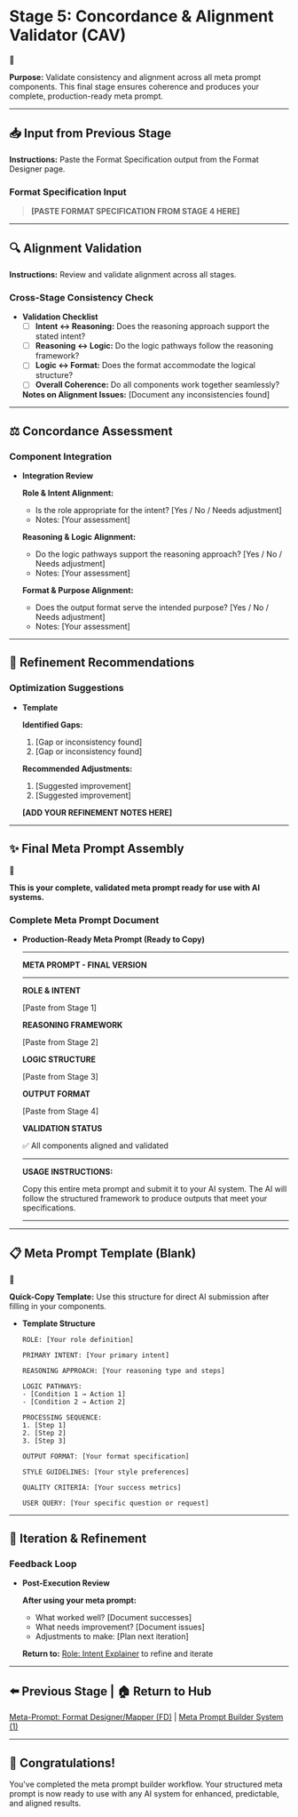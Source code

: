 # Stage 5: Concordance & Alignment Validator (CAV)

<aside>
📍

**Purpose:** Validate consistency and alignment across all meta prompt components. This final stage ensures coherence and produces your complete, production-ready meta prompt.

</aside>

---

## 📥 Input from Previous Stage

**Instructions:** Paste the Format Specification output from the Format Designer page.

### Format Specification Input

> **[PASTE FORMAT SPECIFICATION FROM STAGE 4 HERE]**
> 

---

## 🔍 Alignment Validation

**Instructions:** Review and validate alignment across all stages.

### Cross-Stage Consistency Check

- **Validation Checklist**
    - [ ]  **Intent ↔ Reasoning:** Does the reasoning approach support the stated intent?
    - [ ]  **Reasoning ↔ Logic:** Do the logic pathways follow the reasoning framework?
    - [ ]  **Logic ↔ Format:** Does the format accommodate the logical structure?
    - [ ]  **Overall Coherence:** Do all components work together seamlessly?
    
    **Notes on Alignment Issues:** [Document any inconsistencies found]
    

---

## ⚖️ Concordance Assessment

### Component Integration

- **Integration Review**
    
    **Role & Intent Alignment:**
    
    - Is the role appropriate for the intent? [Yes / No / Needs adjustment]
    - Notes: [Your assessment]
    
    **Reasoning & Logic Alignment:**
    
    - Do the logic pathways support the reasoning approach? [Yes / No / Needs adjustment]
    - Notes: [Your assessment]
    
    **Format & Purpose Alignment:**
    
    - Does the output format serve the intended purpose? [Yes / No / Needs adjustment]
    - Notes: [Your assessment]

---

## 🔧 Refinement Recommendations

### Optimization Suggestions

- **Template**
    
    **Identified Gaps:**
    
    1. [Gap or inconsistency found]
    2. [Gap or inconsistency found]
    
    **Recommended Adjustments:**
    
    1. [Suggested improvement]
    2. [Suggested improvement]
    
    **[ADD YOUR REFINEMENT NOTES HERE]**
    

---

## ✨ Final Meta Prompt Assembly

<aside>
🎯

**This is your complete, validated meta prompt ready for use with AI systems.**

</aside>

### Complete Meta Prompt Document

- **Production-Ready Meta Prompt (Ready to Copy)**
    
    ---
    
    **META PROMPT - FINAL VERSION**
    
    ---
    
    **ROLE & INTENT**
    
    [Paste from Stage 1]
    
    **REASONING FRAMEWORK**
    
    [Paste from Stage 2]
    
    **LOGIC STRUCTURE**
    
    [Paste from Stage 3]
    
    **OUTPUT FORMAT**
    
    [Paste from Stage 4]
    
    **VALIDATION STATUS**
    
    ✅ All components aligned and validated
    
    ---
    
    **USAGE INSTRUCTIONS:**
    
    Copy this entire meta prompt and submit it to your AI system. The AI will follow the structured framework to produce outputs that meet your specifications.
    
    ---
    

---

## 📋 Meta Prompt Template (Blank)

<aside>
📝

**Quick-Copy Template:** Use this structure for direct AI submission after filling in your components.

</aside>

- **Template Structure**
    
    ```
    ROLE: [Your role definition]
    
    PRIMARY INTENT: [Your primary intent]
    
    REASONING APPROACH: [Your reasoning type and steps]
    
    LOGIC PATHWAYS:
    - [Condition 1 → Action 1]
    - [Condition 2 → Action 2]
    
    PROCESSING SEQUENCE:
    1. [Step 1]
    2. [Step 2]
    3. [Step 3]
    
    OUTPUT FORMAT: [Your format specification]
    
    STYLE GUIDELINES: [Your style preferences]
    
    QUALITY CRITERIA: [Your success metrics]
    
    USER QUERY: [Your specific question or request]
    ```
    

---

## 🔄 Iteration & Refinement

### Feedback Loop

- **Post-Execution Review**
    
    **After using your meta prompt:**
    
    - What worked well? [Document successes]
    - What needs improvement? [Document issues]
    - Adjustments to make: [Plan next iteration]
    
    **Return to:** [Role: Intent Explainer](https://www.notion.so/Role-Intent-Explainer-29cd71a8c0e981378210f00be1d0184a?pvs=21) to refine and iterate
    

---

## ⬅️ Previous Stage | 🏠 Return to Hub

[Meta-Prompt: Format Designer/Mapper (FD)](https://www.notion.so/Meta-Prompt-Format-Designer-Mapper-FD-29cd71a8c0e98185b86cdd69a6215bb8?pvs=21) | [Meta Prompt Builder System (1)](https://www.notion.so/Meta-Prompt-Builder-System-1-29cd71a8c0e980048392fc998eab1ac3?pvs=21)

---

## 🎉 Congratulations!

You've completed the meta prompt builder workflow. Your structured meta prompt is now ready to use with any AI system for enhanced, predictable, and aligned results.